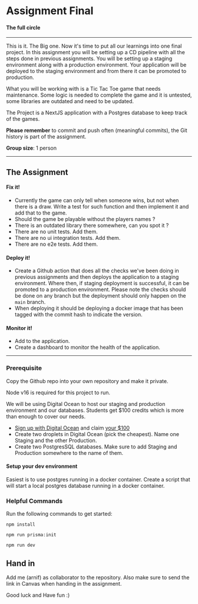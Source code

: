 # Assignment Final

#### The full circle

---

This is it. The Big one. Now it's time to put all our learnings into one final project. In this assignment you will be setting up a CD pipeline with all the steps done in previous assignments. You will be setting up a staging environment along with a production environment. Your application will be deployed to the staging environment and from there it can be promoted to production.

What you will be working with is a Tic Tac Toe game that needs maintenance. Some logic is needed to complete the game and it is untested, some libraries are outdated and need to be updated.

The Project is a NextJS application with a Postgres database to keep track of the games.

**Please remember** to commit and push often (meaningful commits), the Git history is part of the assignment.

**Group size**: 1 person

---

## The Assignment

#### **Fix it!**

- Currently the game can only tell when someone wins, but not when there is a draw. Write a test for such function and then implement it and add that to the game.
- Should the game be playable without the players names ?
- There is an outdated library there somewhere, can you spot it ?
- There are no unit tests. Add them.
- There are no ui integration tests. Add them.
- There are no e2e tests. Add them.

#### **Deploy it!**

- Create a Github action that does all the checks we've been doing in previous assignments and then deploys the application to a staging environment. Where then, if staging deployment is successful, it can be promoted to a production environment. Please note the checks should be done on any branch but the deployment should only happen on the `main` branch.
- When deploying it should be deploying a docker image that has been tagged with the commit hash to indicate the version.


#### **Monitor it!**

- Add <INSERT MONITORING TOOL> to the application.
- Create a dashboard to monitor the health of the application.

---

### Prerequisite

Copy the Github repo into your own repository and make it private.

Node v16 is required for this project to run.

We will be using Digital Ocean to host our staging and production environment and our databases. Students get $100 credits which is more than enough to cover our needs.

- [Sign up with Digital Ocean](https://www.digitalocean.com/) and claim [your $100](https://education.github.com/pack)
- Create two droplets in Digital Ocean (pick the cheapest). Name one Staging and the other Production.
- Create two PostgresSQL databases. Make sure to add Staging and Production somewhere to the name of them.

#### Setup your dev environment

Easiest is to use postgres running in a docker container. Create a script that will start a local postgres database running in a docker container.

### Helpful Commands

Run the following commands to get started:

`npm install`

`npm run prisma:init` 

`npm run dev`


## Hand in

Add me (arnif) as collaborator to the repository. Also make sure to send the link in Canvas when handing in the assignment.



Good luck and Have fun :)
